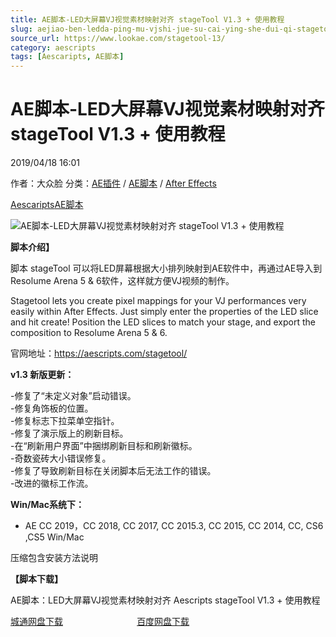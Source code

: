 ```yaml
---
title: AE脚本-LED大屏幕VJ视觉素材映射对齐 stageTool V1.3 + 使用教程
slug: aejiao-ben-ledda-ping-mu-vjshi-jue-su-cai-ying-she-dui-qi-stagetool-v1-3-shi-yong-jiao-cheng
source_url: https://www.lookae.com/stagetool-13/
category: aescripts
tags: [Aescaripts, AE脚本]
---
```

# AE脚本-LED大屏幕VJ视觉素材映射对齐 stageTool V1.3 + 使用教程

2019/04/18 16:01

作者：大众脸
分类：[AE插件](https://www.lookae.com/after-effects/aechajian/) / [AE脚本](https://www.lookae.com/after-effects/aescripts/) / [After Effects](https://www.lookae.com/after-effects/)

[Aescaripts](https://www.lookae.com/tag/aescaripts/)[AE脚本](https://www.lookae.com/tag/ae%e8%84%9a%e6%9c%ac/)

![AE脚本-LED大屏幕VJ视觉素材映射对齐 stageTool V1.3 + 使用教程](https://www.lookae.com/wp-content/uploads/2018/05/stageTool.jpg "AE脚本-LED大屏幕VJ视觉素材映射对齐 stageTool V1.3 + 使用教程-LookAE.com")

**脚本介绍】**

脚本 stageTool 可以将LED屏幕根据大小排列映射到AE软件中，再通过AE导入到 Resolume Arena 5 & 6软件，这样就方便VJ视频的制作。

Stagetool lets you create pixel mappings for your VJ performances very easily within After Effects. Just simply enter the properties of the LED slice and hit create! Position the LED slices to match your stage, and export the composition to Resolume Arena 5 & 6.

官网地址：https://aescripts.com/stagetool/

**v1.3 新版更新：**

-修复了“未定义对象”启动错误。  
-修复角饰板的位置。  
-修复标志下拉菜单空指针。  
-修复了演示版上的刷新目标。  
-在“刷新用户界面”中捆绑刷新目标和刷新徽标。  
-奇数瓷砖大小错误修复。  
-修复了导致刷新目标在关闭脚本后无法工作的错误。  
-改进的徽标工作流。

**Win/Mac系统下：**

* AE CC 2019，CC 2018, CC 2017, CC 2015.3, CC 2015, CC 2014, CC, CS6 ,CS5 Win/Mac

压缩包含安装方法说明

**【脚本下载】**

AE脚本：LED大屏幕VJ视觉素材映射对齐 Aescripts stageTool V1.3 + 使用教程

[城通网盘下载](https://lookae.ctfile.com/fs/680462-366562193)                              [百度网盘下载](https://pan.baidu.com/s/1sVGo2QyWOCVoza8VxYplpA)
